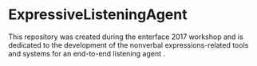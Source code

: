 # ExpressiveListeningAgent
This repository was created during the enterface 2017 workshop and is dedicated to the development of the nonverbal expressions-related tools and systems for an end-to-end listening agent .
